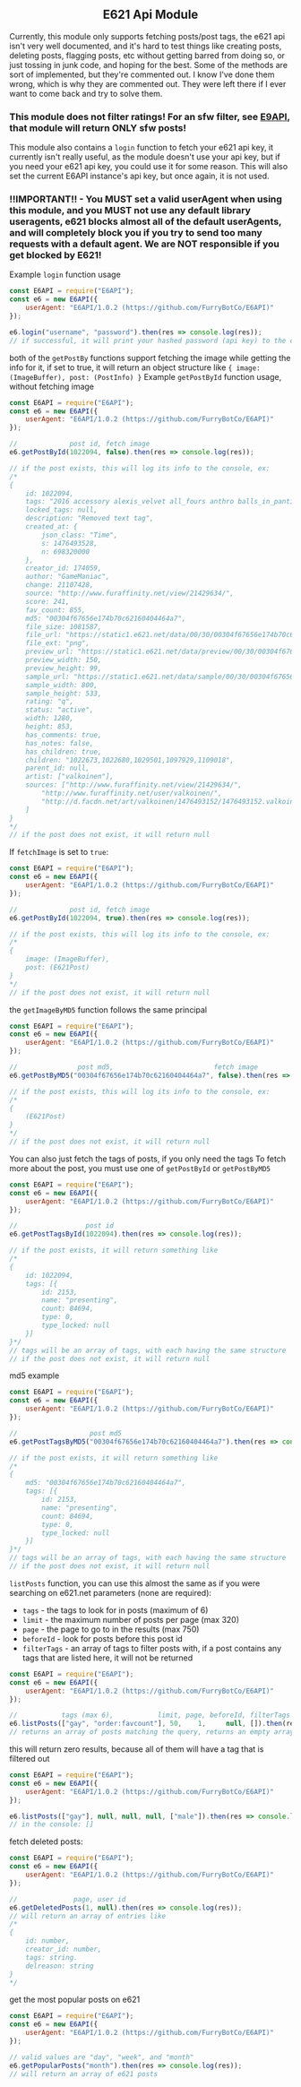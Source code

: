 ## <center>E621 Api Module</center>

Currently, this module only supports fetching posts/post tags, the e621 api isn't very well documented, and it's hard to test things like creating posts, deleting posts, flagging posts, etc without getting barred from doing so, or just tossing in junk code, and hoping for the best. Some of the methods are sort of implemented, but they're commented out. I know I've done them wrong, which is why they are commented out. They were left there if I ever want to come back and try to solve them.

### This module does not filter ratings! For an sfw filter, see [E9API](https://npmjs.org/package/e9api), that module will return ONLY sfw posts!

This module also contains a `login` function to fetch your e621 api key, it currently isn't really useful, as the module doesn't use your api key, but if you need your e621 api key, you could use it for some reason. This will also set the current E6API instance's api key, but once again, it is not used.

### !!IMPORTANT!! - You MUST set a valid userAgent when using this module, and you MUST not use any default library useragents, e621 blocks almost all of the default userAgents, and will completely block you if you try to send too many requests with a default agent. We are NOT responsible if you get blocked by E621!

Example `login` function usage
```js
const E6API = require("E6API");
const e6 = new E6API({
	userAgent: "E6API/1.0.2 (https://github.com/FurryBotCo/E6API)"
});

e6.login("username", "password").then(res => console.log(res));
// if successful, it will print your hashed password (api key) to the console
```

both of the `getPostBy` functions support fetching the image while getting the info for it, if set to true, it will return an object structure like `{ image: (ImageBuffer), post: (PostInfo) }`
Example `getPostById` function usage, without fetching image
```js
const E6API = require("E6API");
const e6 = new E6API({
	userAgent: "E6API/1.0.2 (https://github.com/FurryBotCo/E6API)"
});

//             post id, fetch image
e6.getPostById(1022094, false).then(res => console.log(res));

// if the post exists, this will log its info to the console, ex:
/*
{
	id: 1022094,
	tags: "2016 accessory alexis_velvet all_fours anthro balls_in_panties big_butt black_hair boy_shorts brown_fur bulge butt cervid clothed clothing fur furgonomics garter girly hair looking_at_viewer looking_back male mammal perineum presenting presenting_hindquarters rear_view smile solo spots tight_clothing underwear valkoinen",
	locked_tags: null,
	description: "Removed text tag",
	created_at: {
		json_class: "Time",
		s: 1476493528,
		n: 698320000
	},
	creator_id: 174059,
	author: "GameManiac",
	change: 21107428,
	source: "http://www.furaffinity.net/view/21429634/",
	score: 241,
	fav_count: 855,
	md5: "00304f67656e174b70c62160404464a7",
	file_size: 1081587,
	file_url: "https://static1.e621.net/data/00/30/00304f67656e174b70c62160404464a7.png",
	file_ext: "png",
	preview_url: "https://static1.e621.net/data/preview/00/30/00304f67656e174b70c62160404464a7.jpg",
	preview_width: 150,
	preview_height: 99,
	sample_url: "https://static1.e621.net/data/sample/00/30/00304f67656e174b70c62160404464a7.jpg",
	sample_width: 800,
	sample_height: 533,
	rating: "q",
	status: "active",
	width: 1280,
	height: 853,
	has_comments: true,
	has_notes: false,
	has_children: true,
	children: "1022673,1022680,1029501,1097929,1109018",
	parent_id: null,
	artist: ["valkoinen"],
	sources: ["http://www.furaffinity.net/view/21429634/",
		"http://www.furaffinity.net/user/valkoinen/",
		"http://d.facdn.net/art/valkoinen/1476493152/1476493152.valkoinen_clothed1280.png"
	]
}
*/
// if the post does not exist, it will return null
```

If `fetchImage` is set to `true`:
```js
const E6API = require("E6API");
const e6 = new E6API({
	userAgent: "E6API/1.0.2 (https://github.com/FurryBotCo/E6API)"
});

//             post id, fetch image
e6.getPostById(1022094, true).then(res => console.log(res));

// if the post exists, this will log its info to the console, ex:
/*
{
	image: (ImageBuffer),
	post: (E621Post)
}
*/
// if the post does not exist, it will return null
```

the `getImageByMD5` function follows the same principal
```js
const E6API = require("E6API");
const e6 = new E6API({
	userAgent: "E6API/1.0.2 (https://github.com/FurryBotCo/E6API)"
});

//               post md5,                         fetch image
e6.getPostByMD5("00304f67656e174b70c62160404464a7", false).then(res => console.log(res));

// if the post exists, this will log its info to the console, ex:
/*
{
	(E621Post)
}
*/
// if the post does not exist, it will return null
```

You can also just fetch the tags of posts, if you only need the tags
To fetch more about the post, you must use one of `getPostById` or `getPostByMD5`
```js
const E6API = require("E6API");
const e6 = new E6API({
	userAgent: "E6API/1.0.2 (https://github.com/FurryBotCo/E6API)"
});

//                 post id
e6.getPostTagsById(1022094).then(res => console.log(res));

// if the post exists, it will return something like
/*
{
	id: 1022094,
  	tags: [{
		id: 2153,
       	name: "presenting",
       	count: 84694,
       	type: 0,
		type_locked: null
	}]
}*/
// tags will be an array of tags, with each having the same structure
// if the post does not exist, it will return null
```

md5 example
```js
const E6API = require("E6API");
const e6 = new E6API({
	userAgent: "E6API/1.0.2 (https://github.com/FurryBotCo/E6API)"
});

//                  post md5
e6.getPostTagsByMD5("00304f67656e174b70c62160404464a7").then(res => console.log(res));

// if the post exists, it will return something like
/*
{
	md5: "00304f67656e174b70c62160404464a7",
  	tags: [{
		id: 2153,
       	name: "presenting",
       	count: 84694,
       	type: 0,
		type_locked: null
	}]
}*/
// tags will be an array of tags, with each having the same structure
// if the post does not exist, it will return null
```

`listPosts` function, you can use this almost the same as if you were searching on e621.net
parameters (none are required):
* `tags` - the tags to look for in posts (maximum of 6)
* `limit` - the maximum number of posts per page (max 320)
* `page` - the page to go to in the results (max 750)
* `beforeId` - look for posts before this post id
* `filterTags` - an array of tags to filter posts with, if a post contains any tags that are listed here, it will not be returned
```js
const E6API = require("E6API");
const e6 = new E6API({
	userAgent: "E6API/1.0.2 (https://github.com/FurryBotCo/E6API)"
});

//           tags (max 6),           limit, page, beforeId, filterTags
e6.listPosts(["gay", "order:favcount"], 50,    1,     null, []).then(res => console.log(res));
// returns an array of posts matching the query, returns an empty array if none were found
```

this will return zero results, because all of them will have a tag that is filtered out
```js
const E6API = require("E6API");
const e6 = new E6API({
	userAgent: "E6API/1.0.2 (https://github.com/FurryBotCo/E6API)"
});

e6.listPosts(["gay"], null, null, null, ["male"]).then(res => console.log(res));
// in the console: []
```

fetch deleted posts:
```js
const E6API = require("E6API");
const e6 = new E6API({
	userAgent: "E6API/1.0.2 (https://github.com/FurryBotCo/E6API)"
});

//              page, user id
e6.getDeletedPosts(1, null).then(res => console.log(res));
// will return an array of entries like
/*
{
	id: number,
	creator_id: number,
	tags: string.
	delreason: string
}
*/
```

get the most popular posts on e621
```js
const E6API = require("E6API");
const e6 = new E6API({
	userAgent: "E6API/1.0.2 (https://github.com/FurryBotCo/E6API)"
});

// valid values are "day", "week", and "month"
e6.getPopularPosts("month").then(res => console.log(res));
// will return an array of e621 posts
```